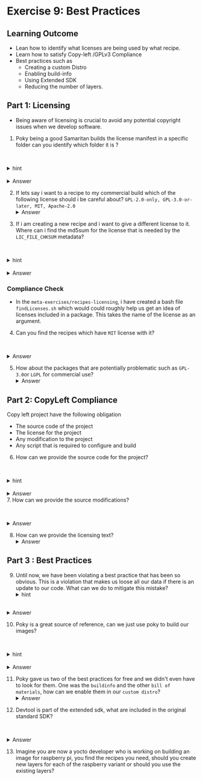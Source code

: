 # Exercise 9: Best Practices
## Learning Outcome 

* Lean how to identify what licenses are being used by what recipe.
* Learn how to satisfy Copy-left /GPLv3 Compliance
* Best practices such as 
	* Creating a custom Distro
	* Enabling build-info
	* Using Extended SDK
	* Reducing the number of layers.
## Part 1: Licensing

* Being aware of licensing is crucial to avoid any potential copyright issues when we develop software.
1. Poky being a good Samaritan builds the license manifest in a specific folder can you identify which folder it is ?

   <details>
   <summary>hint</summary>
   Maybe it is somwhere inside the tmp folder?
</details>
  <details>
	   <summary>Answer</summary>
	`~/work/poky/poky/build/tmp/deploy/license` is where we find licensing information for all the packages!
   </details>

2. If lets say i want to a recipe to my commercial build which of the following license should i be careful about? `GPL-2.0-only, GPL-3.0-or-later, MIT, Apache-2.0`
   <details>
   <summary>Answer</summary>
`GPL-2.0-only` and GPL-3.0 or later` are dangerous
</details>

3. If i am creating a new recipe and i want to give a different license to it. Where can i find the md5sum for the license that is needed by the `LIC_FILE_CHKSUM` metadata?

   <details>
   <summary>hint</summary>
   check the `meta` layer
</details>
  <details>
	   <summary>Answer</summary>
	- /home/yocto/work/poky/poky/meta/files/common-licenses
	- and then we can run md5sum
   </details>

### Compliance Check
* In the `meta-exercises/recipes-licensing`, i have created a bash file `findLicenses.sh` which would could roughly help us get an idea of licenses included in a package. This takes the name of the license as an argument.
4. Can you find the recipes which have `MIT` license with it?

  <details>
	   <summary>Answer</summary>
	- ./findLicenses MIT
	
   </details>

5. How about the packages that are potentially problematic  such as `GPL-3.0`or `LGPL` for commercial use?
  <details>
	   <summary>Answer</summary>
	-  `./findLicenses GPL-3.0`
   </details>


## Part 2: CopyLeft Compliance

Copy left project have the following obligation 
- The source code of the project
- The license for the project
- Any modification to the project
- Any script that is required to configure and build

6. How can we provide the source code for the project? 

   <details>
   <summary>hint</summary>
   we inherit something
</details>
  <details>
	   <summary>Answer</summary>
    -  `INHERIT += "archiver"`
    - `ARCHIVER_MODE[src] = "original"`
   </details>
7. How can we provide the source modifications?

  <details>
	   <summary>Answer</summary>
    - `ARCHIVER_MODE[src] = "patched"`
   </details>

8. How can we provide the licensing text?
  <details>
	   <summary>Answer</summary>
    - `COPY_LIC_MANIFEST = "1"`
    - 'COPY_LIC_DIRS = "1"'`
   </details>

## Part 3 :  Best Practices

9. Until now, we have been violating a best practice that has been so obvious. This is a violation that makes us loose all our data if there is an update to our code. What can we do to mitigate this mistake?
   <details>
   <summary>hint</summary>
   Is all our metadata versioncontrolled?
</details>
  <details>
	   <summary>Answer</summary>
	- Local.conf is not version controlled, so we should remove the changes from local.conf and isntead move it our distro and image recipes instead!
   </details>

10. Poky is a great source of reference, can we just use poky to build our images?

   <details>
   <summary>hint</summary>
   Look at the Learning outcome
</details>
  <details>
	   <summary>Answer</summary>
	We have to transition to a custom distro and we cannot use poky as it has a lot of unnecessary packages.
   </details>

11. Poky gave us two of the best practices for free and we didn't even have to look for them. One was the `buildinfo` and the other `bill of materials`, how can we enable them in our `custom distro`?
  <details>
	   <summary>Answer</summary>
	INHERIT += "create-spdx"
	`inherit image-buildinfo`
	
   </details>

12.  Devtool is part of the extended sdk, what are included in the original standard SDK?

  <details>
	   <summary>Answer</summary>
	QEMU
	 bitbake
	 
	
   </details>


13. Imagine you are now a yocto developer who is working on building an image for raspberry pi,  you find the recipes you need, should you create new layers for each of the raspberry variant or should you use the existing layers? 